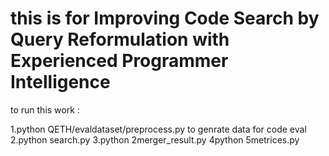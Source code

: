 # this is for **Improving  Code Search by Query Reformulation with Experienced Programmer Intelligence**

to run this work :

1.python QETH/evaldataset/preprocess.py to genrate data for code eval
2.python search.py
3.python 2merger_result.py
4python 5metrices.py
